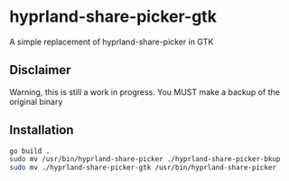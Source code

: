 # hyprland-share-picker-gtk
A simple replacement of hyprland-share-picker in GTK

## Disclaimer
Warning, this is still a work in progress.
You MUST make a backup of the original binary

## Installation
```bash
go build .
sudo mv /usr/bin/hyprland-share-picker ./hyprland-share-picker-bkup
sudo mv ./hyprland-share-picker-gtk /usr/bin/hyprland-share-picker
```